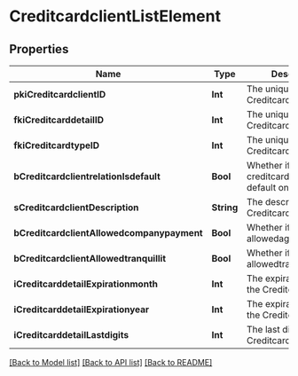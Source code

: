 # CreditcardclientListElement

## Properties
Name | Type | Description | Notes
------------ | ------------- | ------------- | -------------
**pkiCreditcardclientID** | **Int** | The unique ID of the Creditcardclient | 
**fkiCreditcarddetailID** | **Int** | The unique ID of the Creditcarddetail | 
**fkiCreditcardtypeID** | **Int** | The unique ID of the Creditcardtype | 
**bCreditcardclientrelationIsdefault** | **Bool** | Whether if it&#39;s the creditcardclient is the default one | 
**sCreditcardclientDescription** | **String** | The description of the Creditcardclient | 
**bCreditcardclientAllowedcompanypayment** | **Bool** | Whether if it&#39;s an allowedagencypayment | 
**bCreditcardclientAllowedtranquillit** | **Bool** | Whether if it&#39;s an allowedtranquillit | 
**iCreditcarddetailExpirationmonth** | **Int** | The expirationmonth of the Creditcarddetail | 
**iCreditcarddetailExpirationyear** | **Int** | The expirationyear of the Creditcarddetail | 
**iCreditcarddetailLastdigits** | **Int** | The last digits of the Creditcarddetail | 

[[Back to Model list]](../README.md#documentation-for-models) [[Back to API list]](../README.md#documentation-for-api-endpoints) [[Back to README]](../README.md)


